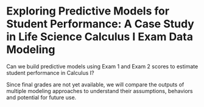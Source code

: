 # Exploring Predictive Models for Student Performance: A Case Study in Life Science Calculus I Exam Data Modeling
Can we build predictive models using Exam 1 and Exam 2 scores to estimate student performance in Calculus I? 

Since final grades are not yet available, we will compare the outputs of multiple modeling approaches to understand their assumptions, behaviors and potential for future use.
